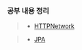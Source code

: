 ### 공부 내용 정리
> + [HTTPNetwork](https://github.com/hgs-study/HTTPNetwork/blob/main/HttpNetwork.md)

> + [JPA](https://github.com/hgs-study/DailyStudy/blob/main/JPA.md)
